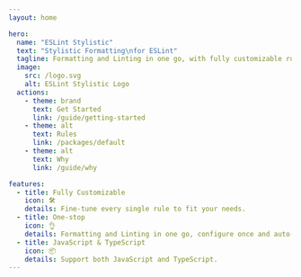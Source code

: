 ```yaml
---
layout: home

hero:
  name: "ESLint Stylistic"
  text: "Stylistic Formatting\nfor ESLint"
  tagline: Formatting and Linting in one go, with fully customizable rules
  image:
    src: /logo.svg
    alt: ESLint Stylistic Logo
  actions:
    - theme: brand
      text: Get Started
      link: /guide/getting-started
    - theme: alt
      text: Rules
      link: /packages/default
    - theme: alt
      text: Why
      link: /guide/why

features:
  - title: Fully Customizable
    icon: 🛠️
    details: Fine-tune every single rule to fit your needs.
  - title: One-stop
    icon: 👌
    details: Formatting and Linting in one go, configure once and auto-fix once.
  - title: JavaScript & TypeScript
    icon: 📦
    details: Support both JavaScript and TypeScript.
---
```

